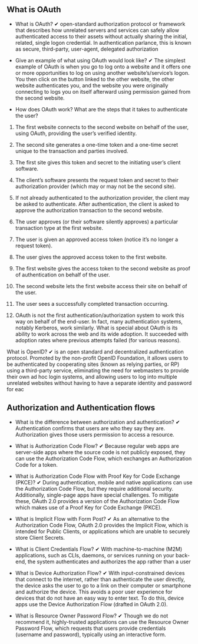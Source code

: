 ## What is OAuth

* What is OAuth?
✔ open-standard authorization protocol or framework that describes how unrelated servers and services can safely allow authenticated access to their assets without actually sharing the initial, related, single logon credential. In authentication parlance, this is known as secure, third-party, user-agent, delegated authorization 

* Give an example of what using OAuth would look like?
✔ The simplest example of OAuth is when you go to log onto a website and it offers one or more opportunities to log on using another website’s/service’s logon. You then click on the button linked to the other website, the other website authenticates you, and the website you were originally connecting to logs you on itself afterward using permission gained from the second website.

* How does OAuth work? What are the steps that it takes to authenticate the user?
1. The first website connects to the second website on behalf of the user, using OAuth, providing the user’s verified identity.

2. The second site generates a one-time token and a one-time secret unique to the transaction and parties involved.

3. The first site gives this token and secret to the initiating user’s client software.

4. The client’s software presents the request token and secret to their authorization provider (which may or may not be the second site).

5. If not already authenticated to the authorization provider, the client may be asked to authenticate. After authentication, the client is asked to approve the authorization transaction to the second website.

6. The user approves (or their software silently approves) a particular transaction type at the first website.

7. The user is given an approved access token (notice it’s no longer a request token).
8. The user gives the approved access token to the first website.

9. The first website gives the access token to the second website as proof of authentication on behalf of the user.

10. The second website lets the first website access their site on behalf of the user.

11. The user sees a successfully completed transaction occurring.

12. OAuth is not the first authentication/authorization system to work this way on behalf of the end-user. In fact, many authentication systems, notably Kerberos, work similarly. What is special about OAuth is its ability to work across the web and its wide adoption. It succeeded with adoption rates where previous attempts failed (for various reasons).

What is OpenID?
✔ is an open standard and decentralized authentication protocol. Promoted by the non-profit OpenID Foundation, it allows users to be authenticated by cooperating sites (known as relying parties, or RP) using a third-party service, eliminating the need for webmasters to provide their own ad hoc login systems, and allowing users to log into multiple unrelated websites without having to have a separate identity and password for eac 

## Authorization and Authentication flows

* What is the difference between authorization and authentication?
✔  Authentication confirms that users are who they say they are. Authorization gives those users permission to access a resource.

* What is Authorization Code Flow?
✔ Because regular web apps are server-side apps where the source code is not publicly exposed, they can use the Authorization Code Flow, which exchanges an Authorization Code for a token.

* What is Authorization Code Flow with Proof Key for Code Exchange (PKCE)?
✔ During authentication, mobile and native applications can use the Authorization Code Flow, but they require additional security. Additionally, single-page apps have special challenges. To mitigate these, OAuth 2.0 provides a version of the Authorization Code Flow which makes use of a Proof Key for Code Exchange (PKCE).

* What is Implicit Flow with Form Post?
✔ As an alternative to the Authorization Code Flow, OAuth 2.0 provides the Implicit Flow, which is intended for Public Clients, or applications which are unable to securely store Client Secrets. 

* What is Client Credentials Flow?
✔ With machine-to-machine (M2M) applications, such as CLIs, daemons, or services running on your back-end, the system authenticates and authorizes the app rather than a user 

* What is Device Authorization Flow?
✔ With input-constrained devices that connect to the internet, rather than authenticate the user directly, the device asks the user to go to a link on their computer or smartphone and authorize the device. This avoids a poor user experience for devices that do not have an easy way to enter text. To do this, device apps use the Device Authorization Flow (drafted in OAuth 2.0). 

* What is Resource Owner Password Flow?
✔ Though we do not recommend it, highly-trusted applications can use the Resource Owner Password Flow, which requests that users provide credentials (username and password), typically using an interactive form. 
